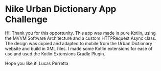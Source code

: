# Nike Urban Dictionary App Challenge

Hi! Thank you for this opportunity. This app was made in pure Kotlin, using the MVVM Software Architecture and a custom HTTPRequest Async class. The design was copied and adapted to mobile from the Urban Dictionary website and build in XML files. I made some Kotlin extensions for ease of use and used the Kotlin Extensions Gradle Plugin.

Hope you like it! Lucas Perretta